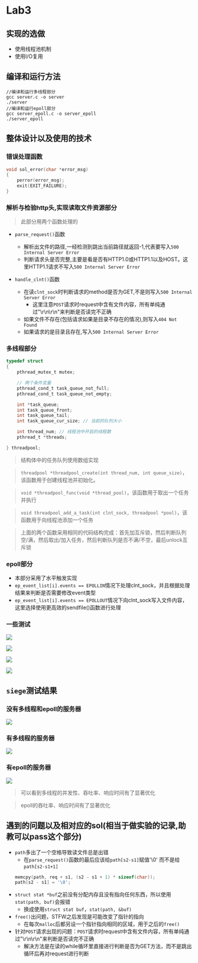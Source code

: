 # Lab3

## 实现的选做
* 使用线程池机制
* 使用I/O复用
## 编译和运行方法
```
//编译和运行多线程部分
gcc server.c -o server 
./server
//编译和运行epoll部分
gcc server_epoll.c -o server_epoll 
./server_epoll
```

## 整体设计以及使用的技术

### 错误处理函数
```C
void sol_error(char *error_msg)
{
    perror(error_msg);
    exit(EXIT_FAILURE);
}
```
### 解析与检验http头,实现读取文件资源部分
> 此部分用两个函数处理的
* `parse_request()`函数
  * 解析出文件的路径,一经检测到跳出当前路径就返回-1,代表要写入`500 Internal Server Error`
  * 判断请求头是否完整,主要是看是否有HTTP1.0或HTTP1.1以及HOST。这里HTTP1.1请求不写入`500 Internal Server Error`

* `handle_clnt()`函数
  * 在读`clnt_sock`时判断请求的method是否为GET,不是则写入`500 Internal Server Error`
    * 这里注意`POST`请求时request中含有文件内容，所有单纯通过"\r\n\r\n"来判断是否读完不正确
  * 如果文件不存在(包括请求如果是目录不存在的情况),则写入`404 Not Found`
  * 如果请求的是目录且存在,写入`500 Internal Server Error`
### 多线程部分

```C
typedef struct
{
    pthread_mutex_t mutex;

    // 两个条件变量
    pthread_cond_t task_queue_not_full;
    pthread_cond_t task_queue_not_empty;

    int *task_queue;
    int task_queue_front;
    int task_queue_tail;
    int task_queue_cur_size; // 当前的队列大小

    int thread_num; // 线程池中开启的线程数
    pthread_t *threads;

} threadpool;
```
> 结构体中的任务队列使用数组实现

> `threadpool *threadpool_create(int thread_num, int queue_size)`，该函数用于创建线程池并初始化。

> `void *threadpool_func(void *thread_pool)`，该函数用于取出一个任务并执行

> `void threadpool_add_a_task(int clnt_sock, threadpool *pool)`，该函数用于向线程池添加一个任务

> 上面的两个函数采用相同的代码结构完成：首先加互斥锁，然后判断队列空/满，然后取出/加入任务，然后判断队列是否不满/不空，最后unlock互斥锁

### epoll部分
* 本部分采用了水平触发实现
* `ep_event_list[i].events == EPOLLIN`情况下处理clnt_sock，并且根据处理结果来判断是否需要修改event类型
* `ep_event_list[i].events == EPOLLOUT`情况下向clnt_sock写入文件内容，这里选择使用更高效的sendfile()函数进行处理

### 一些测试

![](pics/200.png)

![](pics/POST.png)

![](pics/404.png)

![](pics/500.png)

## `siege`测试结果

### 没有多线程和epoll的服务器

![](pics/origin.png)

### 有多线程的服务器

![](pics/thread.png)

### 有epoll的服务器

![](pics/epoll.png)

> 可以看到多线程的并发性、吞吐率、响应时间有了显著优化

>epoll的吞吐率、响应时间有了显著优化

## 遇到的问题以及相对应的sol(相当于做实验的记录,助教可以pass这个部分)
* `path`多出了一个空格导致读文件总是出错
  * 在`parse_request()`函数的最后应该给`path[s2-s1]`赋值'\0'
而不是给`path[s2-s1+1]`
  ```C
  memcpy(path, req + s1, (s2 - s1 + 1) * sizeof(char));
  path[s2 - s1] = '\0';
  ```
* `struct stat *buf`之前没有分配内存且没有指向任何东西，所以使用`stat(path, buf)`会报错
  * 换成使用`struct stat buf`，`stat(path, &buf)`
* `free()`出问题，STFW之后发现是可能改变了指针的指向
  * 在每次`malloc`后都另设一个指针指向相同的区域，用于之后的`free()`
* 针对`POST`请求出现的问题：`POST`请求时request中含有文件内容，所有单纯通过"\r\n\r\n"来判断是否读完不正确
  * 解决方法是在读的while循环里直接进行判断是否为GET方法，而不是跳出循环后再对request进行判断